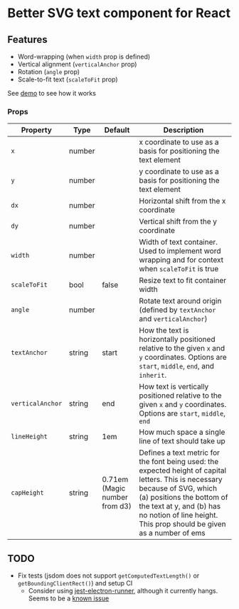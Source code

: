 # Better SVG text component for React

## Features
- Word-wrapping (when `width` prop is defined)
- Vertical alignment (`verticalAnchor` prop)
- Rotation (`angle` prop)
- Scale-to-fit text (`scaleToFit` prop)

See [demo](https://techniq.github.io/react-svg-text/) to see how it works

### Props
Property | Type | Default | Description
-------- | ---- | ------- | -----------
`x` | number | | x coordinate to use as a basis for positioning the text element
`y` | number | | y coordinate to use as a basis for positioning the text element
`dx` | number | | Horizontal shift from the x coordinate
`dy` | number | | Vertical shift from the y coordinate
`width` | number | | Width of text container.  Used to implement word wrapping and for context when `scaleToFit` is true
`scaleToFit` | bool | false | Resize text to fit container width
`angle` | number | | Rotate text around origin (defined by `textAnchor` and `verticalAnchor`)
`textAnchor` | string | start | How the text is horizontally positioned relative to the given `x` and `y` coordinates. Options are `start`, `middle`, `end`, and `inherit`.
`verticalAnchor` | string | end | How text is vertically positioned relative to the given `x` and `y` coordinates. Options are `start`, `middle`, `end`
`lineHeight` | string | 1em | How much space a single line of text should take up
`capHeight` | string | 0.71em (Magic number from d3) | Defines a text metric for the font being used: the expected height of capital letters. This is necessary because of SVG, which (a) positions the bottom of the text at y, and (b) has no notion of line height. This prop should be given as a number of ems

## TODO
- Fix tests (jsdom does not support `getComputedTextLength()` or `getBoundingClientRect()`) and setup CI
  - Consider using [jest-electron-runner](https://github.com/d4rkr00t/jest-electron-runner), although it currently hangs.  Seems to be a [known issue](https://github.com/d4rkr00t/jest-electron-runner/issues/5)
